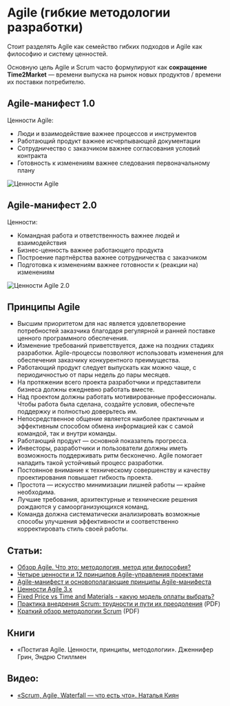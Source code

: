 # Agile (гибкие методологии разработки)

Стоит разделять Agile как семейство гибких подходов и Agile как философию и систему ценностей.

Основную цель Agile и Scrum часто формулируют как **сокращение Time2Market** — времени выпуска на рынок новых продуктов / времени их поставки потребителю.

## Agile-манифест 1.0

Ценности Agile:
- Люди и взаимодействие важнее процессов и инструментов
- Работающий продукт важнее исчерпывающей документации
- Сотрудничество с заказчиком важнее согласования условий контракта
- Готовность к изменениям важнее следования первоначальному плану

![Ценности Agile](https://scrumtrek.ru/blog/wp-content/uploads/2020/11/AgileValues.png)

## Agile-манифест 2.0

Ценности:
- Командная работа и ответственность важнее людей и взаимодействия
- Бизнес-ценность важнее работающего продукта
- Построение партнёрства важнее сотрудничества с заказчиком
- Подготовка к изменениям важнее готовности к (реакции на) изменениям

![Ценности Agile 2.0](https://miro.medium.com/max/1400/1*IanxVSs7Nf9NrAWR38153g.png)

## Принципы Agile

- Высшим приоритетом для нас является удовлетворение потребностей заказчика благодаря регулярной и ранней поставке ценного программного обеспечения.
- Изменение требований приветствуется, даже на поздних стадиях разработки. Agile-процессы позволяют использовать изменения для обеспечения заказчику конкурентного преимущества.
- Работающий продукт следует выпускать как можно чаще, с периодичностью от пары недель до пары месяцев.
- На протяжении всего проекта разработчики и представители бизнеса должны ежедневно работать вместе.
- Над проектом должны работать мотивированные профессионалы. Чтобы работа была сделана, создайте условия, обеспечьте поддержку и полностью доверьтесь им.
- Непосредственное общение является наиболее практичным и эффективным способом обмена информацией как с самой командой, так и внутри команды.
- Работающий продукт — основной показатель прогресса.
- Инвесторы, разработчики и пользователи должны иметь возможность поддерживать ритм бесконечно. Agile помогает наладить такой устойчивый процесс разработки.
- Постоянное внимание к техническому совершенству и качеству проектирования повышает гибкость проекта.
- Простота — искусство минимизации лишней работы — крайне необходима.
- Лучшие требования, архитектурные и технические решения рождаются у самоорганизующихся команд.
- Команда должна систематически анализировать возможные способы улучшения эффективности и соответственно корректировать стиль своей работы.


## Статьи:

- [Обзор Agile. Что это: методология, метод или философия?](https://scrumtrek.ru/blog/agile-scrum/4029/metodologiya-agile/)
- [Четыре ценности и 12 принципов Agile-управления проектами](https://www.wrike.com/ru/blog/chetyre-tsennosti-i-12-printsipov-agile-upravleniya-proektami/)
- [Agile-манифест и основополагающие принципы Agile-манифеста](https://brainrain.com.ua/agile/)
- [Ценности Agile 3.х](https://medium.com/smysloteka/%D1%86%D0%B5%D0%BD%D0%BD%D0%BE%D1%81%D1%82%D0%B8-agile-3-%D1%85-2c4233e7733b)
- [Fixed Price vs Time and Materials - какую модель оплаты выбрать?](https://stfalcon.com/ru/blog/post/fixed-price-vs-time-and-materials)
- [Практика внедрения Scrum: трудности и пути их преодоления](http://scrumtrek.ru/img/ar-stuff/bibitchev-article.pdf) (PDF)
- [Краткий обзор методологии Scrum](https://store.internetdevels.com/f/836dd937d3/urazbaev._kratkiy_obzor_metodologii_scrum.pdf) (PDF)

## Книги

- «Постигая Agile. Ценности, принципы, методологии». Дженнифер Грин, Эндрю Стиллмен


## Видео:

- [«Scrum, Agile, Waterfall — что есть что». Наталья Киян](https://www.youtube.com/watch?v=P6RKvbB2Br8)
